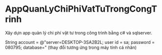 # AppQuanLyChiPhiVatTuTrongCongTrinh
Xây dựn app quản lý chi phí vật tư trong công trình bằng c# và sqlserver.

String account = @"server=DESKTOP-3SA2B2L; user id = sa; password = 080795; database=" (thay đổi tương ứng trong máy tính cá nhân)
